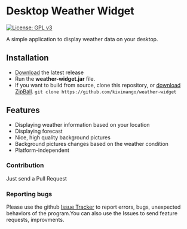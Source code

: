 # Desktop Weather Widget
[![License: GPL v3](https://img.shields.io/badge/License-GPL%20v3-blue.svg)](http://www.gnu.org/licenses/gpl-3.0)

A simple application to display weather data on your desktop.
## Installation
* [Download](https://github.com/kivimango/weather-widget/releases/) the latest release
* Run the **weather-widget.jar** file.
* If you want to build from source, clone this repository, or [download ZipBall](https://github.com/kivimango/weather-widget/archive/master.zip).
`git clone https://github.com/kivimango/weather-widget`

## Features
* Displaying weather information based on your location
* Displaying forecast
* Nice, high quality background pictures
* Background pictures changes based on the weather condition
* Platform-independent
### Contribution
Just send a Pull Request
### Reporting bugs
Please use the github [Issue Tracker](https://github.com/kivimango/weather-widget/issues) to report errors, bugs, unexpected behaviors of the program.You can also use the Issues to send feature requests, improvments.
